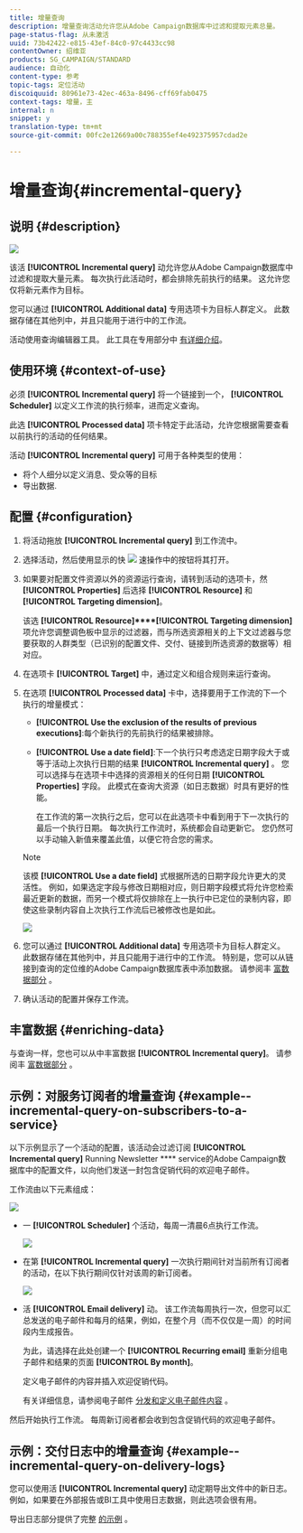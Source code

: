 ```yaml
---
title: 增量查询
description: 增量查询活动允许您从Adobe Campaign数据库中过滤和提取元素总量。
page-status-flag: 从未激活
uuid: 73b42422-e815-43ef-84c0-97c4433cc98
contentOwner: 绍维亚
products: SG_CAMPAIGN/STANDARD
audience: 自动化
content-type: 参考
topic-tags: 定位活动
discoiquuid: 80961e73-42ec-463a-8496-cff69fab0475
context-tags: 增量，主
internal: n
snippet: y
translation-type: tm+mt
source-git-commit: 00fc2e12669a00c788355ef4e492375957cdad2e

---
```



# 增量查询{#incremental-query}

## 说明 {#description}

![](assets/incremental.png)

该活 **[!UICONTROL Incremental query]** 动允许您从Adobe Campaign数据库中过滤和提取大量元素。 每次执行此活动时，都会排除先前执行的结果。 这允许您仅将新元素作为目标。

您可以通过 **[!UICONTROL Additional data]** 专用选项卡为目标人群定义。 此数据存储在其他列中，并且只能用于进行中的工作流。

活动使用查询编辑器工具。 此工具在专用部分中 [有详细介绍](../../automating/using/editing-queries.md#about-query-editor)。

## 使用环境 {#context-of-use}

必须 **[!UICONTROL Incremental query]** 将一个链接到一个， **[!UICONTROL Scheduler]** 以定义工作流的执行频率，进而定义查询。

此选 **[!UICONTROL Processed data]** 项卡特定于此活动，允许您根据需要查看以前执行的活动的任何结果。

活动 **[!UICONTROL Incremental query]** 可用于各种类型的使用：

* 将个人细分以定义消息、受众等的目标
* 导出数据.

## 配置 {#configuration}

1. 将活动拖放 **[!UICONTROL Incremental query]** 到工作流中。
1. 选择活动，然后使用显示的快 ![](assets/edit_darkgrey-24px.png) 速操作中的按钮将其打开。
1. 如果要对配置文件资源以外的资源运行查询，请转到活动的选项卡，然 **[!UICONTROL Properties]** 后选择 **[!UICONTROL Resource]** 和 **[!UICONTROL Targeting dimension]**。

   该选 **[!UICONTROL Resource]****[!UICONTROL Targeting dimension]**&#x200B;项允许您调整调色板中显示的过滤器，而与所选资源相关的上下文过滤器与您要获取的人群类型（已识别的配置文件、交付、链接到所选资源的数据等）相对应。

1. 在选项卡 **[!UICONTROL Target]** 中，通过定义和组合规则来运行查询。
1. 在选项 **[!UICONTROL Processed data]** 卡中，选择要用于工作流的下一个执行的增量模式：

   * **[!UICONTROL Use the exclusion of the results of previous executions]**:每个新执行的先前执行的结果被排除。
   * **[!UICONTROL Use a date field]**:下一个执行只考虑选定日期字段大于或等于活动上次执行日期的结果 **[!UICONTROL Incremental query]** 。 您可以选择与在选项卡中选择的资源相关的任何日期 **[!UICONTROL Properties]** 字段。 此模式在查询大资源（如日志数据）时具有更好的性能。

      在工作流的第一次执行之后，您可以在此选项卡中看到用于下一次执行的最后一个执行日期。 每次执行工作流时，系统都会自动更新它。 您仍然可以手动输入新值来覆盖此值，以便它符合您的需求。
   >[!NOTE]
   >
   >该模 **[!UICONTROL Use a date field]** 式根据所选的日期字段允许更大的灵活性。 例如，如果选定字段与修改日期相对应，则日期字段模式将允许您检索最近更新的数据，而另一个模式将仅排除在上一执行中已定位的录制内容，即使这些录制内容自上次执行工作流后已被修改也是如此。

   ![](assets/incremental_query_usedatefield.png)

1. 您可以通过 **[!UICONTROL Additional data]** 专用选项卡为目标人群定义。 此数据存储在其他列中，并且只能用于进行中的工作流。 特别是，您可以从链接到查询的定位维的Adobe Campaign数据库表中添加数据。 请参阅丰 [富数据部分](../../automating/using/query.md#enriching-data) 。
1. 确认活动的配置并保存工作流。

## 丰富数据 {#enriching-data}

与查询一样，您也可以从中丰富数据 **[!UICONTROL Incremental query]**。 请参阅丰 [富数据部分](../../automating/using/query.md#enriching-data) 。

## 示例：对服务订阅者的增量查询 {#example--incremental-query-on-subscribers-to-a-service}

以下示例显示了一个活动的配置，该活动会过滤订阅 **[!UICONTROL Incremental query]** Running Newsletter **** service的Adobe Campaign数据库中的配置文件，以向他们发送一封包含促销代码的欢迎电子邮件。

工作流由以下元素组成：

![](assets/incremental_query_example1.png)

* 一 **[!UICONTROL Scheduler]** 个活动，每周一清晨6点执行工作流。

   ![](assets/incremental_query_example2.png)

* 在第 **[!UICONTROL Incremental query]** 一次执行期间针对当前所有订阅者的活动，在以下执行期间仅针对该周的新订阅者。

   ![](assets/incremental_query_example3.png)

* 活 **[!UICONTROL Email delivery]** 动。 该工作流每周执行一次，但您可以汇总发送的电子邮件和每月的结果，例如，在整个月（而不仅仅是一周）的时间段内生成报告。

   为此，请选择在此处创建一个 **[!UICONTROL Recurring email]** 重新分组电子邮件和结果的页面 **[!UICONTROL By month]**。

   定义电子邮件的内容并插入欢迎促销代码。

   有关详细信息，请参阅电子邮件 [分发](../../automating/using/email-delivery.md)[和定义电子邮件内容](../../designing/using/personalization.md) 。

然后开始执行工作流。 每周新订阅者都会收到包含促销代码的欢迎电子邮件。

## 示例：交付日志中的增量查询 {#example--incremental-query-on-delivery-logs}

您可以使用活 **[!UICONTROL Incremental query]** 动定期导出文件中的新日志。 例如，如果要在外部报告或BI工具中使用日志数据，则此选项会很有用。

导出日志部分提供了完整 [的示例](../../automating/using/exporting-logs.md) 。
